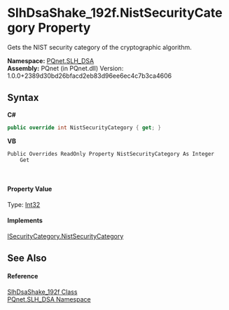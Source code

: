 # SlhDsaShake_192f.NistSecurityCategory Property 
 

Gets the NIST security category of the cryptographic algorithm.

**Namespace:**&nbsp;<a href="5a51e981-67fd-0177-2098-034d6071509d">PQnet.SLH_DSA</a><br />**Assembly:**&nbsp;PQnet (in PQnet.dll) Version: 1.0.0+2389d30bd26bfacd2eb83d96ee6ec4c7b3ca4606

## Syntax

**C#**<br />
``` C#
public override int NistSecurityCategory { get; }
```

**VB**<br />
``` VB
Public Overrides ReadOnly Property NistSecurityCategory As Integer
	Get
```

<br />

#### Property Value
Type: <a href="https://docs.microsoft.com/dotnet/api/system.int32" target="_blank" rel="noopener noreferrer">Int32</a>

#### Implements
<a href="c42420a7-876a-6c07-2536-ae655cacf988">ISecurityCategory.NistSecurityCategory</a><br />

## See Also


#### Reference
<a href="643ea9de-48de-c187-b190-5789f8c3ca7f">SlhDsaShake_192f Class</a><br /><a href="5a51e981-67fd-0177-2098-034d6071509d">PQnet.SLH_DSA Namespace</a><br />